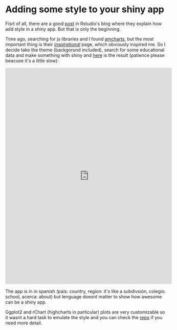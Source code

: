 # Adding some style to your shiny app

<style>
#wrap { width: 600px; height: 676px; padding: 0; overflow: hidden; }
#frame { width: 800px; height: 1040px; border: 0px solid black; }
#frame {
 -ms-zoom: 0.65;
        -moz-transform: scale(0.65);
        -moz-transform-origin: 0 0;
        -o-transform: scale(0.65);
        -o-transform-origin: 0 0;
        -webkit-transform: scale(0.65);
        -webkit-transform-origin: 0 0;

}
</style>

Fisrt of all, there are a good [post](http://shiny.rstudio.com/articles/css.html) in Rstudio's blog where they explain how add style in a shiny app. But that is only the beginning.

Time ago, searching for js libraries and I found [amcharts](http://www.amcharts.com/), but the most important thing is their [*inspirational*](http://www.amcharts.com/inspiration/chalk/) page, which obviously inspired me. So I decide take the theme (backgorund included), search for some educational data and make something with shiny and [here](http://r-shiny-apps.jkunst.com/shiny-apps/cl-educ/) is the result (patience please beacuse it's a little slow):

<div id="wrap">
<iframe id="frame" src="http://r-shiny-apps.jkunst.com/shiny-apps/cl-educ/" frameborder="0" allowfullscreen></iframe>
</div>

The app is in in spanish (país: country, region: it's like a subdivsión, colegio: school, acerca: about) but lenguage doesnt matter to show how awesome can be a shiny app.

Ggplot2 and rChart (highcharts in particular) plots are very customizable so it wasnt a hard task to emulate the style and you can check the [repo](https://github.com/jbkunst/cl-educ) if you need more detail.

